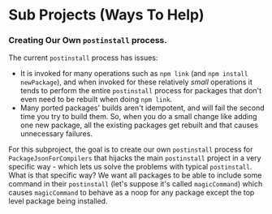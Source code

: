 

# Sub Projects (Ways To Help)

### Creating Our Own `postinstall` process.

The current `postinstall` process has issues:

- It is invoked for many operations such as `npm link` (and `npm install
  newPackage`), and when invoked for these relatively *small* operations it
  tends to perform the entire `postinstall` process for packages that don't
  even need to be rebuilt when doing `npm link`.
- Many ported packages' builds aren't idempotent, and will fail the second time
  you try to build them. So, when you do a small change like adding one new
  package, all the existing packages get rebuilt and that causes unnecessary
  failures.

For this subproject, the goal is to create our own `postinstall` process for
`PackageJsonForCompilers` that hijacks the main `postinstall` project in a very
specific way - which lets us solve the problems with typical `postinstall`.
What is that specific way? We want all packages to be able to include some
command in their `postinstall` (let's suppose it's called `magicCommand`)
which causes `magicCommand` to behave as a noop for any package except the top
level package being installed.


